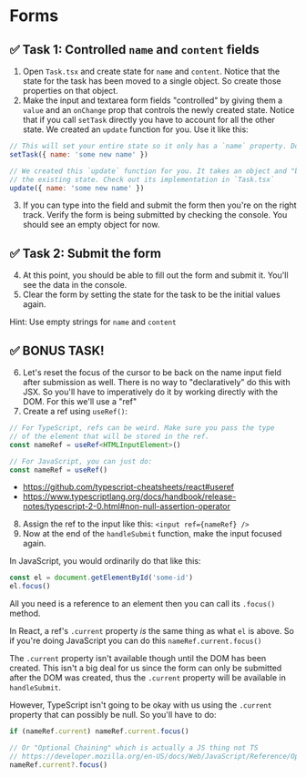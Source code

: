 # Forms

## ✅ Task 1: Controlled `name` and `content` fields

1. Open `Task.tsx` and create state for `name` and `content`. Notice that the state for the task has been moved to a single object. So create those properties on that object.
2. Make the input and textarea form fields "controlled" by giving them a `value` and an `onChange` prop that controls the newly created state. Notice that if you call `setTask` directly you have to account for all the other state. We created an `update` function for you. Use it like this:

```js
// This will set your entire state so it only has a `name` property. Don't do this
setTask({ name: 'some new name' })

// We created this `update` function for you. It takes an object and "blends" it into
// the existing state. Check out its implementation in `Task.tsx`
update({ name: 'some new name' })
```

3. If you can type into the field and submit the form then you're on the right track. Verify the form is being submitted by checking the console. You should see an empty object for now.

## ✅ Task 2: Submit the form

4. At this point, you should be able to fill out the form and submit it. You'll see the data in the console.
5. Clear the form by setting the state for the task to be the initial values again.

Hint: Use empty strings for `name` and `content`

## ✅ BONUS TASK!

6. Let's reset the focus of the cursor to be back on the name input field after submission as well. There is no way to "declaratively" do this with JSX. So you'll have to imperatively do it by working directly with the DOM. For this we'll use a "ref"
7. Create a ref using `useRef()`:

```ts
// For TypeScript, refs can be weird. Make sure you pass the type
// of the element that will be stored in the ref.
const nameRef = useRef<HTMLInputElement>()

// For JavaScript, you can just do:
const nameRef = useRef()
```

- https://github.com/typescript-cheatsheets/react#useref
- https://www.typescriptlang.org/docs/handbook/release-notes/typescript-2-0.html#non-null-assertion-operator

8. Assign the ref to the input like this: `<input ref={nameRef} />`
9. Now at the end of the `handleSubmit` function, make the input focused again.

In JavaScript, you would ordinarily do that like this:

```js
const el = document.getElementById('some-id')
el.focus()
```

All you need is a reference to an element then you can call its `.focus()` method.

In React, a ref's `.current` property _is_ the same thing as what `el` is above. So if you're doing JavaScript you can do this `nameRef.current.focus()`

The `.current` property isn't available though until the DOM has been created. This isn't a big deal for us since the form can only be submitted after the DOM was created, thus the `.current` property will be available in `handleSubmit`.

However, TypeScript isn't going to be okay with us using the `.current` property that can possibly be null. So you'll have to do:

```ts
if (nameRef.current) nameRef.current.focus()

// Or "Optional Chaining" which is actually a JS thing not TS
// https://developer.mozilla.org/en-US/docs/Web/JavaScript/Reference/Operators/Optional_chaining
nameRef.current?.focus()
```
